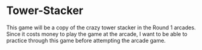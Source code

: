 # Tower-Stacker
This game will be a copy of the crazy tower stacker in the Round 1 arcades. Since it costs money to play the game at the arcade, I want to be able to practice through this game before attempting the arcade game.

